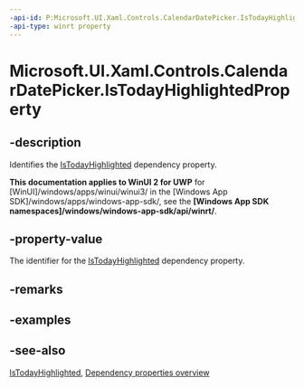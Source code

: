 ```yaml
---
-api-id: P:Microsoft.UI.Xaml.Controls.CalendarDatePicker.IsTodayHighlightedProperty
-api-type: winrt property
---
```


<!-- Property syntax
public Windows.UI.Xaml.DependencyProperty IsTodayHighlightedProperty { get; }
-->

# Microsoft.UI.Xaml.Controls.CalendarDatePicker.IsTodayHighlightedProperty

## -description
Identifies the [IsTodayHighlighted](calendardatepicker_istodayhighlighted.md) dependency property.

**This documentation applies to WinUI 2 for UWP** for [WinUI]/windows/apps/winui/winui3/ in the [Windows App SDK]/windows/apps/windows-app-sdk/, see the **[Windows App SDK namespaces]/windows/windows-app-sdk/api/winrt/**.

## -property-value
The identifier for the [IsTodayHighlighted](calendardatepicker_istodayhighlighted.md) dependency property.

## -remarks

## -examples

## -see-also
[IsTodayHighlighted](calendardatepicker_istodayhighlighted.md), [Dependency properties overview](/windows/uwp/xaml-platform/dependency-properties-overview)

